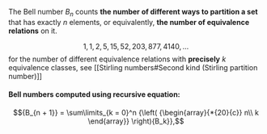 The Bell number $B_{n}$ counts **the number of different ways to partition a set** that has exactly $n$ elements, or equivalently, **the number of equivalence relations** on it.

$$1, 1, 2, 5, 15, 52, 203, 877, 4140, ...$$
	for the number of different equivalence relations with **precisely** $k$ equivalence classes, see [[Stirling numbers#Second kind (Stirling partition number)]]

#### Bell numbers computed using recursive equation:
$${B_{n + 1}} = \sum\limits_{k = 0}^n {\left( {\begin{array}{*{20}{c}}
n\\
k
\end{array}} \right){B_k}},$$

